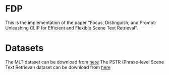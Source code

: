 # FDP
This is the implementation of the paper "Focus, Distinguish, and Prompt: Unleashing CLIP for Efficient and Flexible Scene Text Retrieval".

# Datasets
The MLT dataset can be download from [here](https://drive.google.com/drive/folders/15tHbCHgw3sKHw6K6wq2PhssYJ75TVt05?usp=drive_link)
The PSTR (Phrase-level Scene Text Retrieval) dataset can be download from [here](https://drive.google.com/drive/folders/1g3YwLpDSBzodmV75YL0xt9xCu2D1gqMI?usp=sharing)
